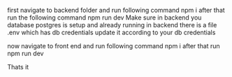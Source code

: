 first navigate to backend folder and run following command
npm i
after that run the following command
npm run dev
Make sure in backend you database postgres is setup and already running
in backend there is a file .env which has db credentials update it according to your db credentials


now navigate to front end and run following command
npm i
after that run npm run dev

Thats it